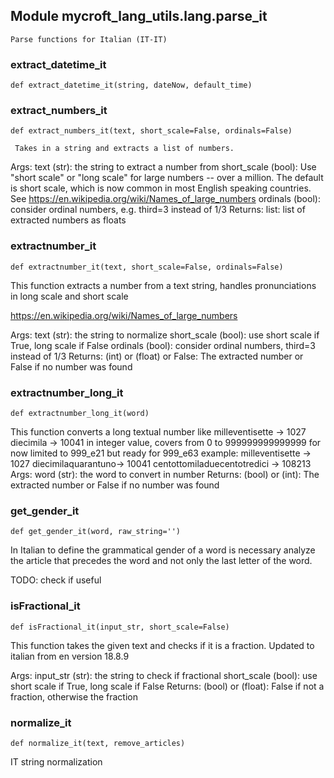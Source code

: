 
## Module mycroft_lang_utils.lang.parse_it


    Parse functions for Italian (IT-IT)


### extract\_datetime\_it
 ```
 def extract_datetime_it(string, dateNow, default_time)
 ```
 
### extract\_numbers\_it
 ```
 def extract_numbers_it(text, short_scale=False, ordinals=False)
 ```
     Takes in a string and extracts a list of numbers.

Args:
    text (str): the string to extract a number from
    short_scale (bool): Use "short scale" or "long scale" for large
        numbers -- over a million.  The default is short scale, which
        is now common in most English speaking countries.
        See https://en.wikipedia.org/wiki/Names_of_large_numbers
    ordinals (bool): consider ordinal numbers, e.g. third=3 instead of 1/3
Returns:
    list: list of extracted numbers as floats 
### extractnumber\_it
 ```
 def extractnumber_it(text, short_scale=False, ordinals=False)
 ```
 This function extracts a number from a text string,
handles pronunciations in long scale and short scale

https://en.wikipedia.org/wiki/Names_of_large_numbers

Args:
    text (str): the string to normalize
    short_scale (bool): use short scale if True, long scale if False
    ordinals (bool): consider ordinal numbers, third=3 instead of 1/3
Returns:
    (int) or (float) or False: The extracted number or False if no number
                               was found 
### extractnumber\_long\_it
 ```
 def extractnumber_long_it(word)
 ```
  This function converts a long textual number like
 milleventisette -> 1027 diecimila -> 10041 in
 integer value, covers from  0 to 999999999999999
 for now limited to 999_e21 but ready for 999_e63
 example:
    milleventisette -> 1027
    diecimilaquarantuno-> 10041
    centottomiladuecentotredici -> 108213
Args:
     word (str): the word to convert in number
Returns:
     (bool) or (int): The extracted number or False if no number
                               was found 
### get\_gender\_it
 ```
 def get_gender_it(word, raw_string='')
 ```
 In Italian to define the grammatical gender of a word is necessary
analyze the article that precedes the word and not only the last
letter of the word.

TODO: check if useful 
### isFractional\_it
 ```
 def isFractional_it(input_str, short_scale=False)
 ```
 This function takes the given text and checks if it is a fraction.
Updated to italian from en version 18.8.9

Args:
    input_str (str): the string to check if fractional
    short_scale (bool): use short scale if True, long scale if False
Returns:
    (bool) or (float): False if not a fraction, otherwise the fraction 
### normalize\_it
 ```
 def normalize_it(text, remove_articles)
 ```
 IT string normalization 
